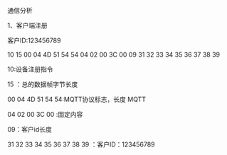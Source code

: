 通信分析

1、客户端注册

客户ID:123456789

10 15 00 04 4D 51 54 54 04 02 00 3C 00 09 31 32 33 34 35 36 37 38 39 

10:设备注册指令

15 ：总的数据帧字节长度

00 04 4D 51 54 54:MQTT协议标志，长度 MQTT

04 02 00 3C 00 :固定内容

09：客户id长度

 31 32 33 34 35 36 37 38 39 ：客户ID：123456789